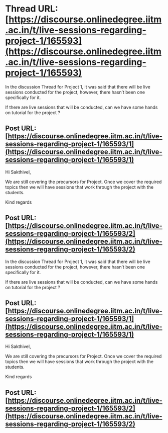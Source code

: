 # Thread URL: [https://discourse.onlinedegree.iitm.ac.in/t/live-sessions-regarding-project-1/165593](https://discourse.onlinedegree.iitm.ac.in/t/live-sessions-regarding-project-1/165593)

In the discussion Thread for Project 1, it was said that there will be live sessions conducted for the project, however, there hasn’t been one specifically for it.

If there are live sessions that will be conducted, can we have some hands on tutorial for the project ?

Post URL: [https://discourse.onlinedegree.iitm.ac.in/t/live-sessions-regarding-project-1/165593/1](https://discourse.onlinedegree.iitm.ac.in/t/live-sessions-regarding-project-1/165593/1)
---
Hi Sakthivel,

We are still covering the precursors for Project. Once we cover the required topics then we will have sessions that work through the project with the students.

Kind regards

Post URL: [https://discourse.onlinedegree.iitm.ac.in/t/live-sessions-regarding-project-1/165593/2](https://discourse.onlinedegree.iitm.ac.in/t/live-sessions-regarding-project-1/165593/2)
---
In the discussion Thread for Project 1, it was said that there will be live sessions conducted for the project, however, there hasn’t been one specifically for it.

If there are live sessions that will be conducted, can we have some hands on tutorial for the project ?

Post URL: [https://discourse.onlinedegree.iitm.ac.in/t/live-sessions-regarding-project-1/165593/1](https://discourse.onlinedegree.iitm.ac.in/t/live-sessions-regarding-project-1/165593/1)
---
Hi Sakthivel,

We are still covering the precursors for Project. Once we cover the required topics then we will have sessions that work through the project with the students.

Kind regards

Post URL: [https://discourse.onlinedegree.iitm.ac.in/t/live-sessions-regarding-project-1/165593/2](https://discourse.onlinedegree.iitm.ac.in/t/live-sessions-regarding-project-1/165593/2)
---

